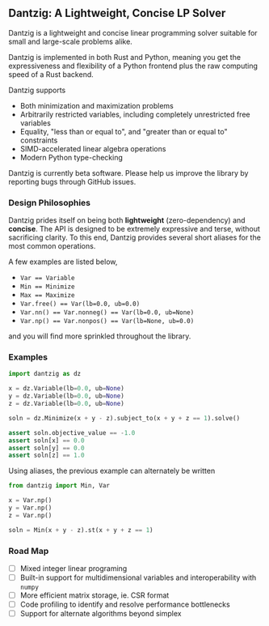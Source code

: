 ## Dantzig: A Lightweight, Concise LP Solver

Dantzig is a lightweight and concise linear programming solver suitable for small 
and large-scale problems alike.

Dantzig is implemented in both Rust and Python, meaning you get the expressiveness 
and flexibility of a Python frontend plus the raw computing speed of a Rust backend. 

Dantzig supports

- Both minimization and maximization problems
- Arbitrarily restricted variables, including completely unrestricted free variables
- Equality, "less than or equal to", and "greater than or equal to" constraints
- SIMD-accelerated linear algebra operations
- Modern Python type-checking

Dantzig is currently beta software. Please help us improve the library by reporting bugs through GitHub issues. 

### Design Philosophies

Dantzig prides itself on being both **lightweight** (zero-dependency) and **concise**.
The API is designed to be extremely expressive and terse, without sacrificing clarity. 
To this end, Dantzig provides several short aliases for the most common operations.

A few examples are listed below,

- `Var == Variable`
- `Min == Minimize`
- `Max == Maximize`
- `Var.free() == Var(lb=0.0, ub=0.0)`
- `Var.nn() == Var.nonneg() == Var(lb=0.0, ub=None)`
- `Var.np() == Var.nonpos() == Var(lb=None, ub=0.0)`

and you will find more sprinkled throughout the library.

### Examples

```python
import dantzig as dz

x = dz.Variable(lb=0.0, ub=None)
y = dz.Variable(lb=0.0, ub=None)
z = dz.Variable(lb=0.0, ub=None)

soln = dz.Minimize(x + y - z).subject_to(x + y + z == 1).solve()

assert soln.objective_value == -1.0
assert soln[x] == 0.0
assert soln[y] == 0.0
assert soln[z] == 1.0
```

Using aliases, the previous example can alternately be written

```python
from dantzig import Min, Var

x = Var.np()
y = Var.np()
z = Var.np()

soln = Min(x + y - z).st(x + y + z == 1)
```


### Road Map

- [ ] Mixed integer linear programing
- [ ] Built-in support for multidimensional variables and interoperability with `numpy`
- [ ] More efficient matrix storage, ie. CSR format
- [ ] Code profiling to identify and resolve performance bottlenecks
- [ ] Support for alternate algorithms beyond simplex